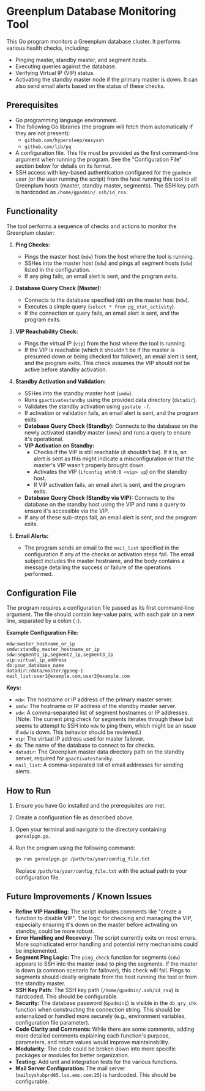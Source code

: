 # Greenplum Database Monitoring Tool

This Go program monitors a Greenplum database cluster. It performs various health checks, including:
- Pinging master, standby master, and segment hosts.
- Executing queries against the database.
- Verifying Virtual IP (VIP) status.
- Activating the standby master node if the primary master is down.
It can also send email alerts based on the status of these checks.

## Prerequisites

- Go programming language environment.
- The following Go libraries (the program will fetch them automatically if they are not present):
  - `github.com/hypersleep/easyssh`
  - `github.com/lib/pq`
- A configuration file. This file must be provided as the first command-line argument when running the program. See the "Configuration File" section below for details on its format.
- SSH access with key-based authentication configured for the `gpadmin` user (or the user running the script) from the host running this tool to all Greenplum hosts (master, standby master, segments). The SSH key path is hardcoded as `/home/gpadmin/.ssh/id_rsa`.

## Functionality

The tool performs a sequence of checks and actions to monitor the Greenplum cluster:

1.  **Ping Checks:**
    *   Pings the master host (`mdw`) from the host where the tool is running.
    *   SSHes into the master host (`mdw`) and pings all segment hosts (`sdw`) listed in the configuration.
    *   If any ping fails, an email alert is sent, and the program exits.

2.  **Database Query Check (Master):**
    *   Connects to the database specified (`db`) on the master host (`mdw`).
    *   Executes a simple query (`select * from pg_stat_activity`).
    *   If the connection or query fails, an email alert is sent, and the program exits.

3.  **VIP Reachability Check:**
    *   Pings the virtual IP (`vip`) from the host where the tool is running.
    *   If the VIP is reachable (which it shouldn't be if the master is presumed down or being checked for failover), an email alert is sent, and the program exits. This check assumes the VIP should *not* be active before standby activation.

4.  **Standby Activation and Validation:**
    *   SSHes into the standby master host (`smdw`).
    *   Runs `gpactivatestandby` using the provided data directory (`datadir`).
    *   Validates the standby activation using `gpstate -f`.
    *   If activation or validation fails, an email alert is sent, and the program exits.
    *   **Database Query Check (Standby):** Connects to the database on the newly activated standby master (`smdw`) and runs a query to ensure it's operational.
    *   **VIP Activation on Standby:**
        *   Checks if the VIP is still reachable (it shouldn't be). If it is, an alert is sent as this might indicate a misconfiguration or that the master's VIP wasn't properly brought down.
        *   Activates the VIP (`ifconfig eth0:0 <vip> up`) on the standby host.
        *   If VIP activation fails, an email alert is sent, and the program exits.
    *   **Database Query Check (Standby via VIP):** Connects to the database on the standby host using the VIP and runs a query to ensure it's accessible via the VIP.
    *   If any of these sub-steps fail, an email alert is sent, and the program exits.

5.  **Email Alerts:**
    *   The program sends an email to the `mail_list` specified in the configuration if any of the checks or activation steps fail. The email subject includes the master hostname, and the body contains a message detailing the success or failure of the operations performed.

## Configuration File

The program requires a configuration file passed as its first command-line argument. The file should contain key-value pairs, with each pair on a new line, separated by a colon (`:`).

**Example Configuration File:**

```
mdw:master_hostname_or_ip
smdw:standby_master_hostname_or_ip
sdw:segment1_ip,segment2_ip,segment3_ip
vip:virtual_ip_address
db:your_database_name
datadir:/data/master/gpseg-1
mail_list:user1@example.com,user2@example.com
```

**Keys:**

*   `mdw`: The hostname or IP address of the primary master server.
*   `smdw`: The hostname or IP address of the standby master server.
*   `sdw`: A comma-separated list of segment hostnames or IP addresses. (Note: The current ping check for segments iterates through these but seems to attempt to SSH into `mdw` to ping them, which might be an issue if `mdw` is down. This behavior should be reviewed.)
*   `vip`: The virtual IP address used for master failover.
*   `db`: The name of the database to connect to for checks.
*   `datadir`: The Greenplum master data directory path on the standby server, required for `gpactivatestandby`.
*   `mail_list`: A comma-separated list of email addresses for sending alerts.

## How to Run

1.  Ensure you have Go installed and the prerequisites are met.
2.  Create a configuration file as described above.
3.  Open your terminal and navigate to the directory containing `gorealpgm.go`.
4.  Run the program using the following command:

    ```bash
    go run gorealpgm.go /path/to/your/config_file.txt
    ```

    Replace `/path/to/your/config_file.txt` with the actual path to your configuration file.

## Future Improvements / Known Issues

*   **Refine VIP Handling:** The script includes comments like "create a function to disable VIP". The logic for checking and managing the VIP, especially ensuring it's down on the master before activating on standby, could be more robust.
*   **Error Handling and Recovery:** The script currently exits on most errors. More sophisticated error handling and potential retry mechanisms could be implemented.
*   **Segment Ping Logic:** The `ping_check` function for segments (`sdw`) appears to SSH into the master (`mdw`) to ping the segments. If the master is down (a common scenario for failover), this check will fail. Pings to segments should ideally originate from the host running the tool or from the standby master.
*   **SSH Key Path:** The SSH key path (`/home/gpadmin/.ssh/id_rsa`) is hardcoded. This should be configurable.
*   **Security:** The database password (`Gpadmin1`) is visible in the `db_qry_chk` function when constructing the connection string. This should be externalized or handled more securely (e.g., environment variables, configuration file parameter).
*   **Code Clarity and Comments:** While there are some comments, adding more detailed comments explaining each function's purpose, parameters, and return values would improve maintainability.
*   **Modularity:** The code could be broken down into more specific packages or modules for better organization.
*   **Testing:** Add unit and integration tests for the various functions.
*   **Mail Server Configuration:** The mail server (`mailsyshubprd05.lss.emc.com:25`) is hardcoded. This should be configurable.
